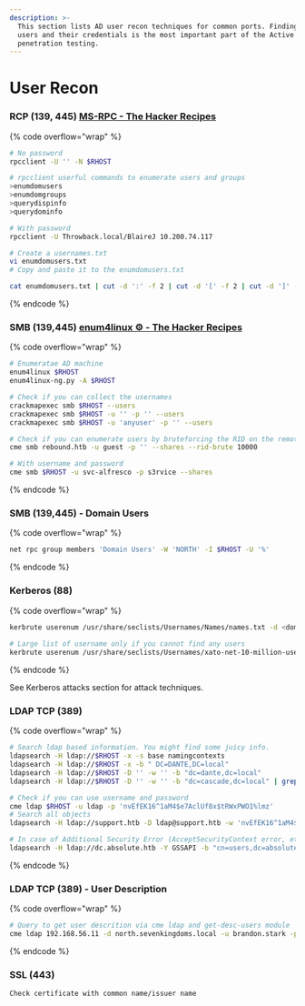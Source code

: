 ```yaml
---
description: >-
  This section lists AD user recon techniques for common ports. Finding domain
  users and their credentials is the most important part of the Active Directory
  penetration testing.
---
```


# User Recon

### RCP (139, 445) [MS-RPC - The Hacker Recipes](https://www.thehacker.recipes/ad/recon/ms-rpc)

{% code overflow="wrap" %}
```bash
# No password
rpcclient -U '' -N $RHOST

# rpcclient userful commands to enumerate users and groups 
>enumdomusers
>enumdomgroups
>querydispinfo
>querydominfo 

# With password
rpcclient -U Throwback.local/BlaireJ 10.200.74.117

# Create a usernames.txt
vi enumdomusers.txt
# Copy and paste it to the enumdomusers.txt

cat enumdomusers.txt | cut -d ':' -f 2 | cut -d '[' -f 2 | cut -d ']' -f 1 > usernames.txt
```
{% endcode %}

### SMB (139,445) [enum4linux ⚙️ - The Hacker Recipes](https://www.thehacker.recipes/ad/recon/enum4linux)

{% code overflow="wrap" %}
```bash
# Enumeratae AD machine 
enum4linux $RHOST 
enum4linux-ng.py -A $RHOST

# Check if you can collect the usernames
crackmapexec smb $RHOST --users
crackmapexec smb $RHOST -u '' -p '' --users 
crackmapexec smb $RHOST -u 'anyuser' -p '' --users

# Check if you can enumerate users by bruteforcing the RID on the remote target
cme smb rebound.htb -u guest -p '' --shares --rid-brute 10000

# With username and password
cme smb $RHOST -u svc-alfresco -p s3rvice --shares

```
{% endcode %}

### SMB (139,445) - Domain Users

{% code overflow="wrap" %}
```bash
net rpc group members 'Domain Users' -W 'NORTH' -I $RHOST -U '%'
```
{% endcode %}

### Kerberos (88)

{% code overflow="wrap" %}
```bash
kerbrute userenum /usr/share/seclists/Usernames/Names/names.txt -d <domain name> --dc $RHOST 
	
# Large list of username only if you cannot find any users
kerbrute userenum /usr/share/seclists/Usernames/xato-net-10-million-usernames.txt -d <domain name> --dc $RHOST 
```
{% endcode %}

See Kerberos attacks section for attack techniques.

### LDAP TCP (389)

{% code overflow="wrap" %}
```bash
# Search ldap based information. You might find some juicy info. 
ldapsearch -H ldap://$RHOST -x -s base namingcontexts
ldapsearch -H ldap://$RHOST -x -b " DC=DANTE,DC=local"
ldapsearch -H ldap://$RHOST -D '' -w '' -b "dc=dante,dc=local"
ldapsearch -H ldap://$RHOST -D '' -w '' -b "dc=cascade,dc=local" | grep -iE '(password|pwd|pass|info|desc)'

# Check if you can use username and password
cme ldap $RHOST -u ldap -p 'nvEfEK16^1aM4$e7AclUf8x$tRWxPWO1%lmz'
# Search all objects 
ldapsearch -H ldap://support.htb -D ldap@support.htb -w 'nvEfEK16^1aM4$e7AclUf8x$tRWxPWO1%lmz' -b "dc=support,dc=htb" "*"

# In case of Additional Security Error (AcceptSecurityContext error, etc.), may add -Y option with GSSAPI. 
ldapsearch -H ldap://dc.absolute.htb -Y GSSAPI -b "cn=users,dc=absolute,dc=htb" users description
```
{% endcode %}

### LDAP TCP (389) - User Description

{% code overflow="wrap" %}
```bash
# Query to get user descrition via cme ldap and get-desc-users module
cme ldap 192.168.56.11 -d north.sevenkingdoms.local -u brandon.stark -p iseedeadpeople -M get-desc-users
```
{% endcode %}

### SSL (443)

```bash
Check certificate with common name/issuer name 
```





